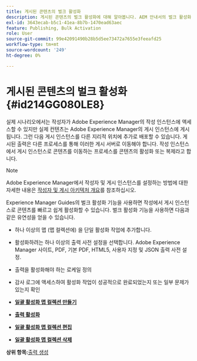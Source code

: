 ```yaml
---
title: 게시된 콘텐츠의 벌크 활성화
description: 게시된 콘텐츠의 벌크 활성화에 대해 알아봅니다. AEM 안내서의 벌크 활성화 기능의 장점에 대해 알아보십시오.
exl-id: 3643ecab-b5c1-41ea-8b7b-1470ead63aec
feature: Publishing, Bulk Activation
role: User
source-git-commit: 99e42091490b28b5d5ee73472a7655e3feeafd25
workflow-type: tm+mt
source-wordcount: '249'
ht-degree: 0%

---
```


# 게시된 콘텐츠의 벌크 활성화 {#id214GG080LE8}

실제 시나리오에서는 작성자가 Adobe Experience Manager의 작성 인스턴스에 액세스할 수 있지만 실제 컨텐츠는 Adobe Experience Manager의 게시 인스턴스에 게시됩니다. 그런 다음 게시 인스턴스를 다른 지리적 위치에 추가로 배포할 수 있습니다. 게시된 출력은 다른 프로세스를 통해 이러한 게시 서버로 이동해야 합니다. 작성 인스턴스에서 게시 인스턴스로 콘텐츠를 이동하는 프로세스를 콘텐츠의 활성화 또는 복제라고 합니다.

>[!NOTE]
>
> Adobe Experience Manager에서 작성자 및 게시 인스턴스를 설정하는 방법에 대한 자세한 내용은 [작성자 및 게시 아키텍처 개요](https://experienceleague.adobe.com/docs/experience-manager-screens/user-guide/administering/author-publish/author-publish-architecture-overview.html?lang=en#prerequisites)를 참조하십시오.

Experience Manager Guides의 벌크 활성화 기능을 사용하면 작성에서 게시 인스턴스로 콘텐츠를 빠르고 쉽게 활성화할 수 있습니다. 벌크 활성화 기능을 사용하면 다음과 같은 유연성을 얻을 수 있습니다.

- 하나 이상의 맵 \(맵 컬렉션에\) 을 단일 활성화 작업에 추가합니다.

- 활성화하려는 하나 이상의 출력 사전 설정을 선택합니다. Adobe Experience Manager 사이트, PDF, 기본 PDF, HTML5, 사용자 지정 및
JSON 출력 사전 설정.


- 출력을 활성화해야 하는 로케일 정의

- 감사 로그에 액세스하여 활성화 작업이 성공적으로 완료되었는지 또는 일부 문제가 있는지 확인


- **[일괄 활성화 맵 컬렉션 만들기](conf-bulk-activation-create-map-collection.md)**

- **[출력 활성화](conf-bulk-activation-publish-map-collection.md)**

- **[일괄 활성화 맵 컬렉션 편집](conf-bulk-activation-edit-map-collection.md)**

- **[일괄 활성화 맵 컬렉션 삭제](conf-bulk-activation-delete-map-collection.md)**


**상위 항목:**&#x200B;[&#x200B;출력 생성](generate-output.md)
